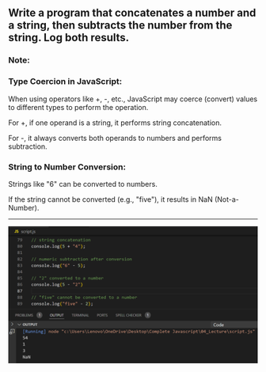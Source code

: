 ## Write a program that concatenates a number and a string, then subtracts the number from the string. Log both results.

### **Note:**  

### Type Coercion in JavaScript:

When using operators like +, -, etc., JavaScript may coerce (convert) values to different types to perform the operation.

For +, if one operand is a string, it performs string concatenation.

For -, it always converts both operands to numbers and performs subtraction.

### String to Number Conversion:

Strings like "6" can be converted to numbers.

If the string cannot be converted (e.g., "five"), it results in NaN (Not-a-Number).

---

![Screenshot](i8.png)
